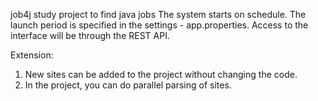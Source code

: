 job4j study project to find java jobs
The system starts on schedule. The launch period is specified in the settings - app.properties.
Access to the interface will be through the REST API.

Extension:
1. New sites can be added to the project without changing the code.
2. In the project, you can do parallel parsing of sites.
